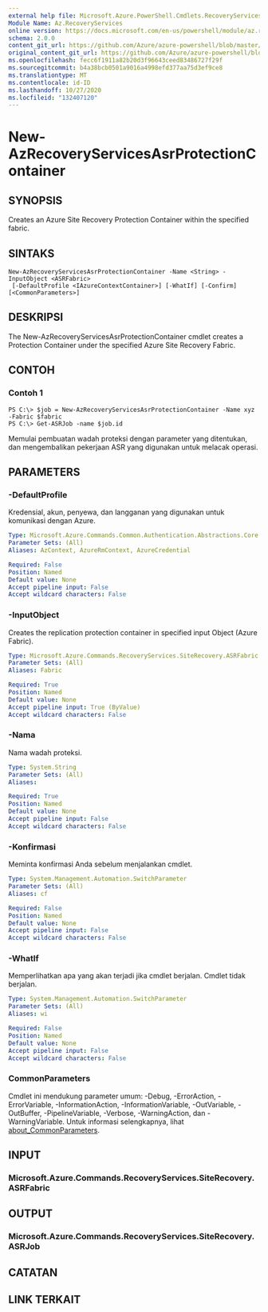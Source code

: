 ```yaml
---
external help file: Microsoft.Azure.PowerShell.Cmdlets.RecoveryServices.SiteRecovery.dll-Help.xml
Module Name: Az.RecoveryServices
online version: https://docs.microsoft.com/en-us/powershell/module/az.recoveryservices/new-azrecoveryservicesasrprotectioncontainer
schema: 2.0.0
content_git_url: https://github.com/Azure/azure-powershell/blob/master/src/RecoveryServices/RecoveryServices/help/New-AzRecoveryServicesAsrProtectionContainer.md
original_content_git_url: https://github.com/Azure/azure-powershell/blob/master/src/RecoveryServices/RecoveryServices/help/New-AzRecoveryServicesAsrProtectionContainer.md
ms.openlocfilehash: fecc6f1911a82b20d3f96643ceed83486727f29f
ms.sourcegitcommit: b4a38bcb0501a9016a4998efd377aa75d3ef9ce8
ms.translationtype: MT
ms.contentlocale: id-ID
ms.lasthandoff: 10/27/2020
ms.locfileid: "132407120"
---
```

# New-AzRecoveryServicesAsrProtectionContainer

## SYNOPSIS
Creates an Azure Site Recovery Protection Container within the specified fabric.

## SINTAKS

```
New-AzRecoveryServicesAsrProtectionContainer -Name <String> -InputObject <ASRFabric>
 [-DefaultProfile <IAzureContextContainer>] [-WhatIf] [-Confirm] [<CommonParameters>]
```

## DESKRIPSI
The New-AzRecoveryServicesAsrProtectionContainer cmdlet creates a Protection Container under the specified Azure Site Recovery Fabric.

## CONTOH

### Contoh 1
```
PS C:\> $job = New-AzRecoveryServicesAsrProtectionContainer -Name xyz -Fabric $fabric
PS C:\> Get-ASRJob -name $job.id
```

Memulai pembuatan wadah proteksi dengan parameter yang ditentukan, dan mengembalikan pekerjaan ASR yang digunakan untuk melacak operasi.

## PARAMETERS

### -DefaultProfile
Kredensial, akun, penyewa, dan langganan yang digunakan untuk komunikasi dengan Azure.

```yaml
Type: Microsoft.Azure.Commands.Common.Authentication.Abstractions.Core.IAzureContextContainer
Parameter Sets: (All)
Aliases: AzContext, AzureRmContext, AzureCredential

Required: False
Position: Named
Default value: None
Accept pipeline input: False
Accept wildcard characters: False
```

### -InputObject
Creates the replication protection container in specified input Object (Azure Fabric).

```yaml
Type: Microsoft.Azure.Commands.RecoveryServices.SiteRecovery.ASRFabric
Parameter Sets: (All)
Aliases: Fabric

Required: True
Position: Named
Default value: None
Accept pipeline input: True (ByValue)
Accept wildcard characters: False
```

### -Nama
Nama wadah proteksi.

```yaml
Type: System.String
Parameter Sets: (All)
Aliases:

Required: True
Position: Named
Default value: None
Accept pipeline input: False
Accept wildcard characters: False
```

### -Konfirmasi
Meminta konfirmasi Anda sebelum menjalankan cmdlet.

```yaml
Type: System.Management.Automation.SwitchParameter
Parameter Sets: (All)
Aliases: cf

Required: False
Position: Named
Default value: None
Accept pipeline input: False
Accept wildcard characters: False
```

### -WhatIf
Memperlihatkan apa yang akan terjadi jika cmdlet berjalan. Cmdlet tidak berjalan.

```yaml
Type: System.Management.Automation.SwitchParameter
Parameter Sets: (All)
Aliases: wi

Required: False
Position: Named
Default value: None
Accept pipeline input: False
Accept wildcard characters: False
```

### CommonParameters
Cmdlet ini mendukung parameter umum: -Debug, -ErrorAction, -ErrorVariable, -InformationAction, -InformationVariable, -OutVariable, -OutBuffer, -PipelineVariable, -Verbose, -WarningAction, dan -WarningVariable. Untuk informasi selengkapnya, lihat [about_CommonParameters](http://go.microsoft.com/fwlink/?LinkID=113216).

## INPUT

### Microsoft.Azure.Commands.RecoveryServices.SiteRecovery.ASRFabric

## OUTPUT

### Microsoft.Azure.Commands.RecoveryServices.SiteRecovery.ASRJob

## CATATAN

## LINK TERKAIT
